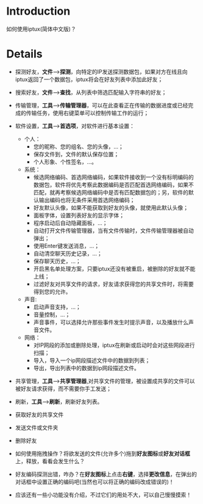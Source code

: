 # Introduction #

如何使用iptux(简体中文版)？

# Details #

  * 探测好友，**文件**-->**探测**，向特定的IP发送探测数据包，如果对方在线且向iptux返回了一个数据包，iptux将会在好友列表中添加此好友；
  * 搜索好友，**文件**-->**查找**，从列表中筛选匹配输入字符串的好友；
  * 传输管理，**工具**-->**传输管理器**，可以在此查看正在传输的数据进度或已经完成的传输任务，使用右键菜单可以控制传输工作的运行；
  * 软件设置，**工具**-->**首选项**，对软件进行基本设置：
    * 个人：
      * 您的昵称、您的组名、您的头像，...；
      * 保存文件到，文件的默认保存位置；
      * 个人形象、个性签名，...。
    * 系统：
      * 候选网络编码、首选网络编码，如果软件接收到一个没有标明编码的数据包，软件将优先考察此数据编码是否匹配首选网络编码，如果不匹配，就再考察候选网络编码中是否有匹配数据包的；另，软件的默认输出编码也将无条件采用首选网络编码；
      * 好友默认头像，如果不能获取到好友的头像，就使用此默认头像；
      * 面板字体，设置列表好友的显示字体；
      * 程序启动后自动隐藏面板，...；
      * 自动打开文件传输管理器，当有文件传输时，文件传输管理器被自动弹出；
      * 使用Enter键发送消息，...；
      * 自动清空聊天历史记录，...；
      * 保存聊天历史，...；
      * 开启黑名单处理方案，只要iptux还没有被重启，被删除的好友就不能上线；
      * 过滤好友对共享文件的请求，好友请求获得您的共享文件时，将需要得到您的允许。
    * 声音:
      * 启动声音支持，...；
      * 音量控制，...；
      * 声音事件，可以选择允许那些事件发生时提示声音，以及播放什么声音文件。
    * 网络：
      * 对IP网段的添加或删除处理，iptux在刷新或启动时会对这些网段进行扫描；
      * 导入，导入一个ip网段描述文件中的数据到列表；
      * 导出，导出列表中的数据到ip网段描述文件。
  * 共享管理，**工具**-->**共享管理器**,对共享文件的管理，被设置成共享的文件可以被好友请求获得，而不需要你手工发送；
  * 刷新，**工具**-->**刷新**，刷新好友列表。


  * 获取好友的共享文件
  * 发送文件或文件夹
  * 删除好友


  * 如何使用拖拽操作？将欲发送的文件(允许多个)拖到**好友图标**或**好友对话框**上，释放，看看会发生什么？
  * 好友编码探测出错，咋办？在**好友图标**上点击**右键**，选择**更改信息**，在弹出的对话框中设置正确的编码吧(当然也可以将正确的编码改成错误的)！


  * 应该还有一些小功能没有介绍，不过它们的用处不大，可以自己慢慢摸索！
